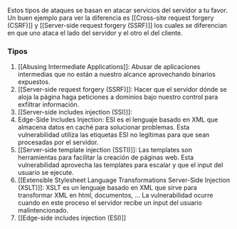 
Estos tipos de ataques se basan en atacar servicios del servidor a tu favor. Un buen ejemplo para ver la diferencia es [[Cross-site request forgery (CSRF)]] y [[Server-side request forgery (SSRF)]] los cuales se diferencian en que uno ataca el lado del servidor y el otro el del cliente.

### Tipos

1. [[Abusing Intermediate Applications]]: Abusar de aplicaciones intermedias que no están a nuestro alcance aprovechando binarios expuestos.
2. [[Server-side request forgery (SSRF)]]: Hacer que el servidor dónde se aloja la página haga peticiones a dominios bajo nuestro control para exfiltrar información.
3. [[Server-side includes injection (SSI)]]:  
4. Edge-Side Includes Injection: ESI es el lenguaje basado en XML que almacena datos en caché para solucionar problemas. Esta vulnerabilidad utiliza las etiquetas ESI no legítimas para que sean procesadas por el servidor.
5. [[Server-side template injection (SSTI)]]: Las templates son herramientas para facilitar la creación de páginas web. Esta vulnerabilidad aprovecha las templates para escalar y que el input del usuario se ejecute.
6. [[Extensible Stylesheet Language Transformations Server-Side Injection (XSLT)]]: XSLT es un lenguaje basado en XML que sirve para transformar XML en html, documentos, ... La vulnerabilidad ocurre cuando en este proceso el servidor recibe un input del usuario malintencionado.
7. [[Edge-side includes injection (ESI)]]